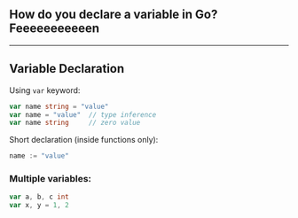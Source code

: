 <!-- FSRS: due:2025-08-02T21:53:45-07:00, stability:3.17, difficulty:5.28, elapsed_days:0, scheduled_days:0, reps:1, lapses:0, state:Learning -->
## How do you declare a variable in Go? Feeeeeeeeeeen

---

## Variable Declaration

Using `var` keyword:
```go
var name string = "value"
var name = "value"  // type inference
var name string     // zero value
```

Short declaration (inside functions only):
```go
name := "value"
```

### Multiple variables:
```go
var a, b, c int
var x, y = 1, 2
```
